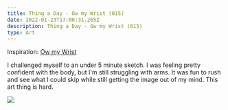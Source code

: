```yaml
---
title: Thing a Day - Ow my Wrist (015)
date: 2022-01-23T17:00:31.265Z
description: Thing a Day - Ow my Wrist (015)
type: Art
---
```

Inspiration: [Ow my Wrist](https://www.merriam-webster.com/word-of-the-day/juggernaut-2022-01-23)

I challenged myself to an under 5 minute sketch. I was feeling pretty confident with the body, but I'm still struggling with arms. It was fun to rush and see what I could skip while still getting the image out of my mind. This art thing is hard. 

![](/img/015-thing-a-day-ow-my-wrist.png)